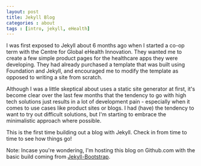 ```yaml
---
layout: post
title: Jekyll Blog
categories : about
tags : [intro, jekyll, eHealth]
---
```


I was first exposed to Jekyll about 6 months ago when I started a co-op term with the Centre for Global eHealth Innovation. They wanted me to create a few simple product pages for the healthcare apps they were developing. They had already purchased a template that was built using Foundation and Jekyll, and encouraged me to modify the template as opposed to writing a site from scratch.

Although I was a little skeptical about uses a static site generator at first, it's become clear over the last few months that the tendency to go with high tech solutions just results in a lot of development pain - especially when it comes to use cases like product sites or blogs. I had (have) the tendency to want to try out difficult solutions, but I'm starting to embrace the minimalistic approach where possible. 

This is the first time building out a blog with Jekyll. Check in from time to time to see how things go!

Note: Incase you're wondering, I'm hosting this blog on Github.com with the basic build coming from <a href="http://jekyllbootstrap.com/" target="_blank">Jekyll-Bootstrap</a>.

